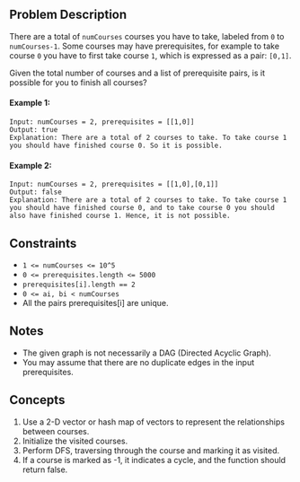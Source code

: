 ## Problem Description

There are a total of `numCourses` courses you have to take, labeled from `0` to `numCourses-1`. Some courses may have prerequisites, for example to take course `0` you have to first take course `1`, which is expressed as a pair: `[0,1]`.

Given the total number of courses and a list of prerequisite pairs, is it possible for you to finish all courses?

#### Example 1:
```plaintext
Input: numCourses = 2, prerequisites = [[1,0]]
Output: true
Explanation: There are a total of 2 courses to take. To take course 1 you should have finished course 0. So it is possible.
```
#### Example 2:
```plaintext
Input: numCourses = 2, prerequisites = [[1,0],[0,1]]
Output: false
Explanation: There are a total of 2 courses to take. To take course 1 you should have finished course 0, and to take course 0 you should also have finished course 1. Hence, it is not possible.
```
## Constraints

- `1 <= numCourses <= 10^5`
- `0 <= prerequisites.length <= 5000`
- `prerequisites[i].length == 2`
- `0 <= ai, bi < numCourses`
- All the pairs prerequisites[i] are unique.

## Notes

- The given graph is not necessarily a DAG (Directed Acyclic Graph).
- You may assume that there are no duplicate edges in the input prerequisites.

## Concepts
1. Use a 2-D vector or hash map of vectors to represent the relationships between courses.
2. Initialize the visited courses.
3. Perform DFS, traversing through the course and marking it as visited.
4. If a course is marked as -1, it indicates a cycle, and the function should return false.
